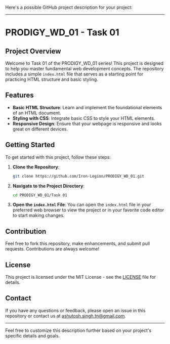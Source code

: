 Here's a possible GitHub project description for your project:

---

# PRODIGY_WD_01 - Task 01

## Project Overview

Welcome to Task 01 of the PRODIGY_WD_01 series! This project is designed to help you master fundamental web development concepts. The repository includes a simple `index.html` file that serves as a starting point for practicing HTML structure and basic styling.

## Features

- **Basic HTML Structure**: Learn and implement the foundational elements of an HTML document.
- **Styling with CSS**: Integrate basic CSS to style your HTML elements.
- **Responsive Design**: Ensure that your webpage is responsive and looks great on different devices.

## Getting Started

To get started with this project, follow these steps:

1. **Clone the Repository**: 
   ```sh
   git clone https://github.com/Iron-Legion/PRODIGY_WD_01.git
   ```

2. **Navigate to the Project Directory**:
   ```sh
   cd PRODIGY_WD_01/Task 01
   ```

3. **Open the `index.html` File**:
   You can open the `index.html` file in your preferred web browser to view the project or in your favorite code editor to start making changes.

## Contribution

Feel free to fork this repository, make enhancements, and submit pull requests. Contributions are always welcome!

## License

This project is licensed under the MIT License - see the [LICENSE](LICENSE) file for details.

## Contact

If you have any questions or feedback, please open an issue in this repository or contact us at ashutosh.singh.tn@gmail.com.

---

Feel free to customize this description further based on your project's specific details and goals.
